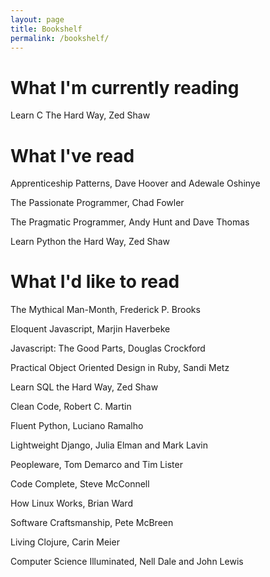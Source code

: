```yaml
---
layout: page
title: Bookshelf
permalink: /bookshelf/
---
```

<h1> What I'm currently reading </h1>
Learn C The Hard Way, Zed Shaw


<h1> What I've read </h1>
Apprenticeship Patterns, Dave Hoover and Adewale Oshinye

The Passionate Programmer, Chad Fowler

The Pragmatic Programmer, Andy Hunt and Dave Thomas

Learn Python the Hard Way, Zed Shaw

<h1> What I'd like to read </h1>
The Mythical Man-Month, Frederick P. Brooks

Eloquent Javascript, Marjin Haverbeke

Javascript: The Good Parts, Douglas Crockford

Practical Object Oriented Design in Ruby, Sandi Metz

Learn SQL the Hard Way, Zed Shaw

Clean Code, Robert C. Martin

Fluent Python, Luciano Ramalho

Lightweight Django, Julia Elman and Mark Lavin

Peopleware, Tom Demarco and Tim Lister

Code Complete, Steve McConnell

How Linux Works, Brian Ward

Software Craftsmanship, Pete McBreen

Living Clojure, Carin Meier

Computer Science Illuminated, Nell Dale and John Lewis
